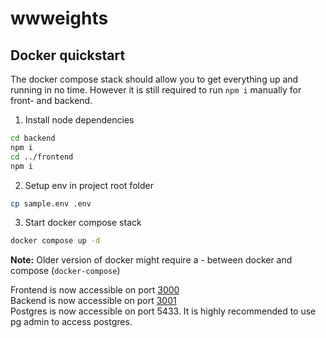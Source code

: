 # wwweights
## Docker quickstart
The docker compose stack should allow you to get everything up and running in no time.
However it is still required to run `npm i` manually for front- and backend.
1. Install node dependencies
```sh
cd backend
npm i
cd ../frontend
npm i
```
2. Setup env in project root folder
```sh
cp sample.env .env
```
3. Start docker compose stack
```sh
docker compose up -d
```
**Note:** Older version of docker might require a - between docker and compose (`docker-compose`)

Frontend is now accessible on port [3000](http://localhost:3000)    
Backend is now accessible on port [3001](http://localhost:3001)    
Postgres is now accessible on port 5433. It is highly recommended to use pg admin to access postgres.    


